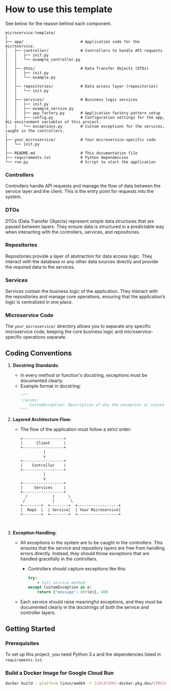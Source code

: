 # How to use this template
See below for the reason behind each component. 
```
microservice-template/
│
├── app/                         # Application code for the microservice.
│   ├── controller/              # Controllers to handle API requests
│   │   ├── init.py
│   │   └── example_controller.py 
│   │
│   ├── dtos/                    # Data Transfer Objects (DTOs)
│   │   ├── init.py
│   │   └── example.py           
│   │
│   ├── repositories/            # Data access layer (repositories)
│   │   └── init.py
│   │
│   ├── services/                # Business logic services
│   │   ├── init.py
│   │   ├── example_service.py   
│   │   ├── app_factory.py       # Application factory pattern setup
│   │   ├── config.py            # Configuration settings for the app, ALL environment variables of this project.
│   │   └── exceptions.py        # Custom exceptions for the services, caught in the controllers.
│
├── your_microservice/           # Your microservice-specific code
│   └── init.py
│
├── README.md                    # This documentation file
├── requirements.txt             # Python dependencies
└── run.py                       # Script to start the application
```

### Controllers

Controllers handle API requests and manage the flow of data between the service layer and the client. This is the entry point for requests into the system.

### DTOs

DTOs (Data Transfer Objects) represent simple data structures that are passed between layers. They ensure data is structured in a predictable way when interacting with the controllers, services, and repositories.

### Repositories

Repositories provide a layer of abstraction for data access logic. They interact with the database or any other data sources directly and provide the required data to the services.

### Services

Services contain the business logic of the application. They interact with the repositories and manage core operations, ensuring that the application’s logic is centralized in one place.

### Microservice Code

The `your_microservice/` directory allows you to separate any specific microservice code, keeping the core business logic and microservice-specific operations separate.

## Coding Conventions

1. **Docstring Standards:**
   - In every method or function's docstring, exceptions must be documented clearly.
   - Example format in docstring:
     ```python
     """
     :raises:
         CustomException: Description of why the exception is raised
     """
     ```

2. **Layered Architecture Flow:**
   - The flow of the application must follow a strict order:

     ```plaintext
     +------------------+
     |      Client      |
     +------------------+
               |
               v
     +------------------+
     |    Controller    |
     +------------------+
               |
               v
     +------------------+
     |     Services     |
     +------------------+
       /           |      \
      /            |       \
     +--------+  +--------+  +------------------+
     |  Repo  |  | Service|  | Your Microservice|
     +--------+  +--------+  +------------------+
    ```


3. **Exception Handling:**
   - All exceptions in the system are to be caught in the controllers. This ensures that the service and repository layers are free from handling errors directly. Instead, they should throw exceptions that are handled gracefully in the controllers.
   
     - Controllers should capture exceptions like this:
       ```python
       try:
           # Call service method
       except CustomException as e:
           return {"message": str(e)}, 400
       ```

   - Each service should raise meaningful exceptions, and they must be documented clearly in the docstrings of both the service and controller layers.

## Getting Started

### Prerequisites

To set up this project, you need Python 3.x and the dependencies listed in `requirements.txt`.

### Build a Docker Image for Google Cloud Run
```bash 
docker build --platform linux/amd64 -t [LOCATION]-docker.pkg.dev/[PROJECT_ID]/[ARTIFACT_REGISTRY_NAME]/v[MAJOR_VERSION].[SUB_VERSION].[SUBSUB_VERSION] .```
